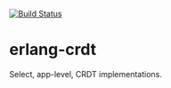 [![Build Status](https://travis-ci.org/ibnfirnas/erlang-crdt.svg?branch=master)](https://travis-ci.org/ibnfirnas/erlang-crdt)

erlang-crdt
===========

Select, app-level, CRDT implementations.
